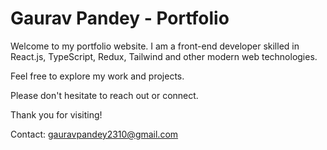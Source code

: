 # Gaurav Pandey - Portfolio

Welcome to my portfolio website. I am a front-end developer skilled in React.js, TypeScript, Redux, Tailwind and other modern web technologies. 

Feel free to explore my work and projects.

Please don't hesitate to reach out or connect.

Thank you for visiting!

Contact: gauravpandey2310@gmail.com
